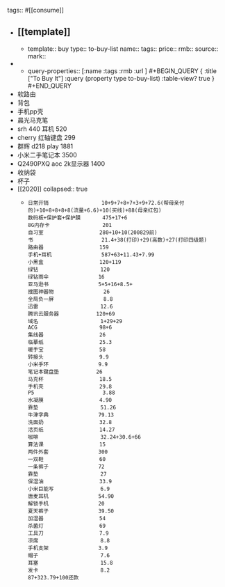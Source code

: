 tags:: #[[consume]]
- ## [[template]]
  - template:: buy
    type:: to-buy-list
    name::
    tags::
    price::
    rmb::
    source::
    mark::
-
  - query-properties:: [:name :tags :rmb :url ]
    #+BEGIN_QUERY
    { :title ["To Buy It"]
      :query (property type to-buy-list)
      :table-view? true
    }
    #+END_QUERY
- 软路由
- 背包
- 手机pp壳
- 晨光马克笔
- srh 440 耳机 520
- cherry 红轴键盘 299
- 群辉 d218 play 1881
- 小米二手笔记本 3500
- Q2490PXQ aoc 2k显示器 1400
- 收纳袋
- 杯子
- [[2020]]
  collapsed:: true
  - ```
    日常开销                 10+9+7+8+7+3+9+72.6(帮母亲付的)+10+8+8+8+8(流量+6.6)+10(买线)+88(母亲红包)
    数码板+保护套+保护膜       475+17+6
    8G内存卡                 201
    自习室                  280+10+10(200829前)
    书                      21.4+38(打印)+29(高数)+27(打印四级题)
    路由器                  159
    手机+耳机                587+63+11.43+7.99
    小黑盒                  120+119
    绿钻                    120
    绿钻雨伞                16
    亚马逊书                5+5+16+8.5+
    搜图神器物                26
    全局负一屏                8.8
    迅雷                    12.6
    腾讯云服务器            120+69
    域名                    1+29+29
    ACG                    98+6
    集线器                  26
    临摹纸                  25.3
    暖手宝                  58
    转接头                  9.9
    小米手环                9.9
    笔记本键盘垫            26
    马克杯                  18.5
    手机壳                  29.8
    P5                      3.88
    水凝膜                  4.90
    靠垫                    51.26
    牛津字典                79.13
    洗面奶                  32.8
    活页纸                  14.27
    咖啡                    32.24+30.6+66
    算法课                  15
    两件外套                300
    一双鞋                  60
    一条裤子                72
    靠垫                    27
    保湿油                  33.9
    小米巨能写               6.9
    唐麦耳机                54.90
    解锁手机                20
    夏天裤子                39.50
    加湿器                  54
    杀菌灯                  69
    工具刀                  7.9
    凉席                    8.8
    手机支架                3.9
    帽子                    7.6
    耳塞                    15.8
    发卡                    8.2
    87+323.79+100还款
    ```